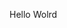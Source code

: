 Hello Wolrd













































































































































































































































































































































































































































































































































































































































































































































































































































































































































































































































































































































































































































































































































































































































































































































































































































































































































































































































































